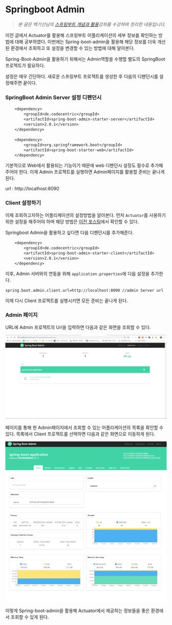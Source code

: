 # Springboot Admin

>_본 글은 백기선님의 [스프링부트 개념과 활용](https://www.inflearn.com/course/%EC%8A%A4%ED%94%84%EB%A7%81%EB%B6%80%ED%8A%B8/)강좌를 수강하며 정리한 내용입니다._

이전 글에서 Actuator를 활용해 스프링부트 어플리케이션의 세부 정보를 확인하는 방법에 대해 공부하였다. 이번에는 Spring-boot-admin을 활용해 해당 정보를 더욱 개선된 환경에서 조회하고 또 설정을 변경할 수 있는 방법에 대해 알아본다.


Spring-Boot-Admin을 활용하기 위해서는 Admin역할을 수행할 별도의 SpringBoot프로젝트가 필요하다.

설정은 매우 간단하다. 새로운 스프링부트 프로젝트를 생성한 후 다음의 디펜던시를 설정해주면 끝이다.


### SpringBoot Admin Server 설정 디펜던시


        <dependency>
            <groupId>de.codecentric</groupId>
            <artifactId>spring-boot-admin-starter-server</artifactId>
            <version>2.0.1</version>
        </dependency>

        <dependency>
            <groupId>org.springframework.boot</groupId>
            <artifactId>spring-boot-starter-web</artifactId>
        </dependency>

기본적으로 Web에서 활용되는 기능이기 때문에 web 디펜던시 설정도 필수로 추가해 주어야 한다. 이제 Admin 프로젝트를 실행하면 Admin페이지를 활용할 준비는 끝나게 된다.

url : http://localhost:8090


### Client 설정하기

이제 조회하고자하는 어플리케이션의 설정방법을 알아본다. 먼저 `Actuator`를 사용하기 위한 설정을 해주어야 하며 해당 방법은 [이전 포스팅](/스프링부트_14_스프링부트_운영_Actuator.md)에서 확인할 수 있다.

Springboot Admin을 활용하고 싶다면 다음 디펜던시를 추가해준다.

        <dependency>
            <groupId>de.codecentric</groupId>
            <artifactId>spring-boot-admin-starter-client</artifactId>
            <version>2.0.1</version>
        </dependency>

이후, Admin 서버와의 연동을 위해 `application.properties`에 다음 설정을 추가한다.

    spring.boot.admin.client.url=http://localhost:8090 //admin Server url

이제 다시 Client 프로젝트를 실행시키면 모든 준비는 끝나게 된다.


### Admin 페이지

URL에 Admin 프로젝트의 Url을 입력하면 다음과 같은 화면을 조회할 수 있다.

![Admin](/img/springbootadmin.png)

페이지를 통해 현 Admin페이지에서 조회할 수 있는 어플리케이션의 목록을 확인할 수 있다. 목록에서 Client 프로젝트를 선택하면 다음과 같은 화면으로 이동하게 된다.

![Admin client](/img/adminclient.png)

이렇게 Spring-boot-admin을 활용해 Actuator에서 제공하는 정보들을 좋은 환경에서 조회할 수 있게 된다. 

